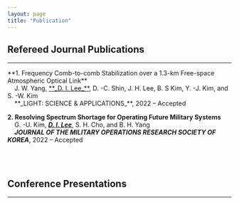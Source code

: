 ```yaml
---
layout: page
title: "Publication"
---
```


## Refereed Journal Publications
<hr/>
**1. Frequency Comb-to-comb Stabilization over a 1.3-km Free-space Atmospheric Optical Link**<br/>
&nbsp;&nbsp;&nbsp;&nbsp;J. W. Yang, <u>**_D. I. Lee_**</u>, D. -C. Shin, J. H. Lee, B. S Kim, Y. -J. Kim, and S. -W. Kim<br/>
&nbsp;&nbsp;&nbsp;&nbsp;**_LIGHT: SCIENCE & APPLICATIONS_**, 2022 – Accepted

**2. Resolving Spectrum Shortage for Operating Future Military Systems**<br/>
&nbsp;&nbsp;&nbsp;&nbsp;G. -U. Kim, <u>**_D. I. Lee_**</u>, S. H. Cho, and B. H. Yang<br/>
&nbsp;&nbsp;&nbsp;&nbsp;**_JOURNAL OF THE MILITARY OPERATIONS RESEARCH SOCIETY OF KOREA_**, 2022 – Accepted

<br/><br/>
## Conference Presentations
<hr/>
